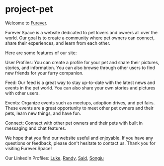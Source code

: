 # project-pet


Welcome to [Furever](https://furever.space).

Furever.Space is a website dedicated to pet lovers and owners all over the world. Our goal is to create a community where pet owners can connect, share their experiences, and learn from each other.

Here are some features of our site:

User Profiles: You can create a profile for your pet and share their pictures, stories, and information. You can also browse through other users to find new friends for your furry companion.

Feed: Our feed is a great way to stay up-to-date with the latest news and events in the pet world. You can also share your own stories and pictures with other users.

Events: Organize events such as meetups, adoption drives, and pet fairs. These events are a great opportunity to meet other pet owners and their pets, learn new things, and have fun.

Connect: Connect with other pet owners and their pets with built in messaging and chat features.

We hope that you find our website useful and enjoyable. If you have any questions or feedback, please don't hesitate to contact us. Thank you for visiting Furever.Space!

Our LinkedIn Profiles:
[Luke](https://www.linkedin.com/in/lukecal10/),
[Randy](https://www.linkedin.com/in/randy-chu-ab624566/),
[Said](https://www.linkedin.com/in/said-shah-66a7b2163/),
[Songju](https://www.linkedin.com/in/songju-oh/)


